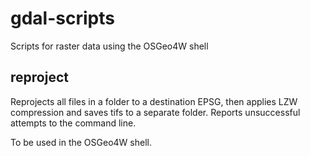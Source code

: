# gdal-scripts
Scripts for raster data using the OSGeo4W shell

## reproject
Reprojects all files in a folder to a destination EPSG, then applies LZW compression and saves tifs to a separate folder.
Reports unsuccessful attempts to the command line.

To be used in the OSGeo4W shell.
